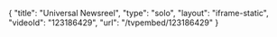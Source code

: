 {
    "title": "Universal Newsreel",
    "type": "solo",
    "layout": "iframe-static",
    "videoId": "123186429",
    "url": "\/tvpembed\/123186429"
}